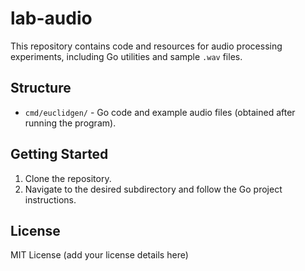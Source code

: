 # lab-audio

This repository contains code and resources for audio processing experiments, including Go utilities and sample `.wav` files.

## Structure

- `cmd/euclidgen/` - Go code and example audio files (obtained after running the program).

## Getting Started

1. Clone the repository.
2. Navigate to the desired subdirectory and follow the Go project instructions.

## License

MIT License (add your license details here)
